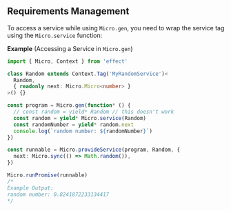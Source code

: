 ## Requirements Management

To access a service while using `Micro.gen`, you need to wrap the service tag using the `Micro.service` function:

**Example** (Accessing a Service in `Micro.gen`)

```ts twoslash
import { Micro, Context } from 'effect'

class Random extends Context.Tag('MyRandomService')<
  Random,
  { readonly next: Micro.Micro<number> }
>() {}

const program = Micro.gen(function* () {
  // const random = yield* Random // this doesn't work
  const random = yield* Micro.service(Random)
  const randomNumber = yield* random.next
  console.log(`random number: ${randomNumber}`)
})

const runnable = Micro.provideService(program, Random, {
  next: Micro.sync(() => Math.random()),
})

Micro.runPromise(runnable)
/*
Example Output:
random number: 0.8241872233134417
*/
```
